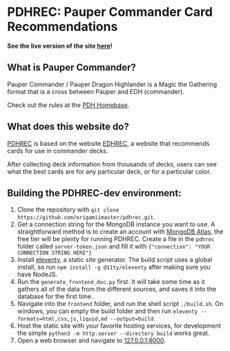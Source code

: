 # PDHREC: Pauper Commander Card Recommendations
**See the live version of the site [here](https://pdhrec.com)!**


## What is Pauper Commander?
Pauper Commander / Pauper Dragon Highlander is a Magic the Gathering format that is a cross between Pauper and EDH (commander).  

Check out the rules at the [PDH Homebase](https://pdhhomebase.com).  



## What does this website do?
[PDHREC](https://pdhrec.com) is based on the website [EDHREC](https://edhrec.com), a website 
that recommends cards for use in commander decks.  

After collecting deck information from thousands of decks, users can see what the best cards are for any particular deck, or for a particular color.  

## Building the PDHREC-dev environment:
1. Clone the repository with `git clone https://github.com/origamiimaster/pdhrec.git`.  
2. Get a connection string for the MongoDB instance you want to use.  A 
   straightforward method is to create an account with [MongoDB Atlas](https://www.mongodb.com/atlas/database), the 
   free tier will be plenty for running PDHREC.  Create a file in the 
   `pdhrec` folder called `server-token.json` and fill it with ```{"connection": "YOUR CONNECTION STRING HERE"}```
3. Install [eleventy](https://www.11ty.dev/docs/getting-started/), a static 
   site generator.  The build script uses a global install, so run `npm install -g @11ty/eleventy` after making sure you have NodeJS.  
4. Run the `generate_frontend_doc.py` first.  It will take some time as it 
   gathers all of the data from the different sources, and saves it into the 
   database for the first time.  
5. Navigate into the `frontend` folder, and run the shell script `./build.sh`.  On windows, you can empty the build folder and then run `eleventy --formats=html,css,js,liquid,md --output=build`.  
6. Host the static site with your favorite hosting services, for development the simple `python3 -m http.server --directory build` works great.  
7. Open a web browser and navigate to [127.0.0.1:8000](127.0.0.1:8000).  
